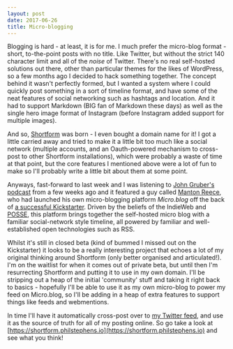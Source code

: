 ```yaml
---
layout: post
date: 2017-06-26
title: Micro-blogging
---
```

Blogging is hard - at least, it is for me.  I much prefer the micro-blog format - short, to-the-point posts with no title.  Like Twitter, but without the strict 140 character limit and all of the _noise_ of Twitter.  There's no real self-hosted solutions out there, other than particular themes for the likes of WordPress, so a few months ago I decided to hack something together.  The concept behind it wasn't perfectly formed, but I wanted a system where I could quickly post something in a sort of timeline format, and have some of the neat features of social networking such as hashtags and location. And it had to support Markdown (BIG fan of Markdown these days) as well as the single hero image format of Instagram (before Instagram added support for multiple images).

And so, [Shortform](https://github.com/theprivateer/shortform) was born - I even bought a domain name for it!  I got a little carried away and tried to make it a little bit too much like a social network (multiple accounts, and an Oauth-powered mechanism to cross-post to other Shortform installations), which were probably a waste of time at that point, but the core features I mentioned above were a lot of fun to make so I'll probably write a little bit about them at some point.

Anyways, fast-forward to last week and I was listening to [John Gruber's podcast](https://daringfireball.net/thetalkshow/) from a few weeks ago and it featured a guy called [Manton Reece](http://www.manton.org/), who had launched his own micro-blogging platform _Micro.blog_ off the back of [a successful Kickstarter](https://micro.blog/).  Driven by the beliefs of the IndieWeb and [POSSE](https://indieweb.org/POSSE), this platform brings together the self-hosted micro blog with a familiar social-network style timeline, all powered by familiar and well-established open technologies such as RSS.

Whilst it's still in closed beta (kind of bummed I missed out on the Kickstarter) it looks to be a really interesting project that echoes a lot of my original thinking around Shortform (only better organised and articulated!).  I'm on the waitlist for when it comes out of private beta, but until then I'm resurrecting Shortform and putting it to use in my own domain.  I'll be stripping out a heap of the initial 'community' stuff and taking it right back to basics - hopefully I'll be able to use it as my own micro-blog to power my feed on Micro.blog, so I'll be adding in a heap of extra features to support things like feeds and webmentions.

In time I'll have it automatically cross-post over to [my Twitter feed](https://twitter.com/mrphilstephens), and use it as the source of truth for all of my posting online.  So go take a look at [https://shortform.philstephens.io](https://shortform.philstephens.io) and see what you think!
